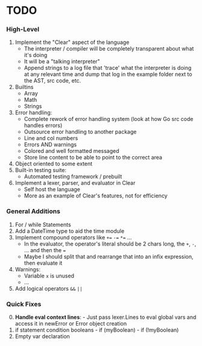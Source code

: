 # TODO

### High-Level
  1. Implement the "Clear" aspect of the language
      - The interpreter / compiler will be completely transparent about what it's doing
      - It will be a "talking interpreter"
      - Append strings to a log file that 'trace' what the interpreter is doing at any relevant time and dump that log in the example folder next to the AST, src code, etc.
  2. Builtins
      - Array
      - Math
      - Strings
  3. Error handling:
      - Complete rework of error handling system (look at how Go src code handles errors)
      - Outsource error handling to another package
      - Line and col numbers
      - Errors AND warnings
      - Colored and well formatted messaged
      - Store line content to be able to point to the correct area
  4. Object oriented to some extent
  5. Built-in testing suite:
      - Automated testing framework / prebuilt
  6. Implement a lexer, parser, and evaluator in Clear
      - Self host the language
      - More as an example of Clear's features, not for efficiency 

### General Additions
  1. For / while Statements
  2. Add a DateTime type to aid the time module
  3. Implement compound operators like `+=` `-=` `*=` ...
      - In the evaluator, the operator's literal should be 2 chars long, the `+`, `-`, ... and then the `=`
      - Maybe I should split that and rearrange that into an infix expression, then evaluate it
  4. Warnings:
      - Variable `x` is unused
      - ...
  5. Add logical operators `&&` `||`

### Quick Fixes
  0. **Handle eval context lines**:
    - Just pass lexer.Lines to eval global vars and access it in newError or Error object creation  
  1. if statement condition booleans
    - if (myBoolean)
    - if (!myBoolean)
  2. Empty var declaration